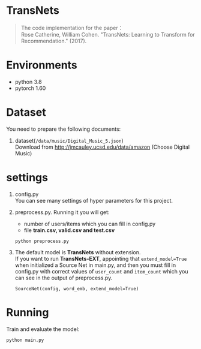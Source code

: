 TransNets
===
> The code implementation for the paper：  
Rose Catherine, William Cohen. "TransNets: Learning to Transform for Recommendation." (2017).

# Environments
  + python 3.8
  + pytorch 1.60

# Dataset
  You need to prepare the following documents:  
  1. dataset(`/data/music/Digital_Music_5.json`)  
   Download from http://jmcauley.ucsd.edu/data/amazon (Choose Digital Music)

# settings

1. config.py  
   You can see many settings of hyper parameters for this project.

2. preprocess.py. Running it you will get: 
   + number of users/items which you can fill in config.py 
   + file **train.csv, valid.csv and test.csv**
   ```
   python preprocess.py
   ```
3. The default model is **TransNets** without extension.  
   If you want to run **TransNets-EXT**, 
   appointing that `extend_model=True` when initialized a Source Net in main.py,
   and then you must fill in config.py with correct values of `user_count` and `item_count`
   which you can see in the output of preprocess.py.
   ```
   SourceNet(config, word_emb, extend_model=True)
   ```


# Running

Train and evaluate the model:
```
python main.py
```
